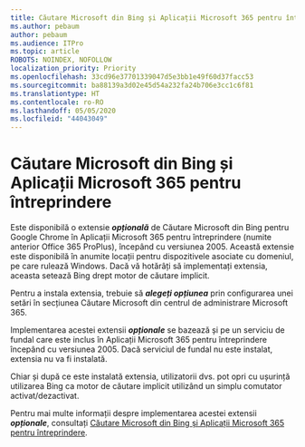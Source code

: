 ```yaml
---
title: Căutare Microsoft din Bing și Aplicații Microsoft 365 pentru întreprindere
ms.author: pebaum
author: pebaum
ms.audience: ITPro
ms.topic: article
ROBOTS: NOINDEX, NOFOLLOW
localization_priority: Priority
ms.openlocfilehash: 33cd96e37701339047d5e3bb1e49f60d37facc53
ms.sourcegitcommit: ba88139a3d02e45d54a232fa24b706e3cc1c6f81
ms.translationtype: HT
ms.contentlocale: ro-RO
ms.lasthandoff: 05/05/2020
ms.locfileid: "44043049"
---
```

# <a name="microsoft-search-in-bing-and-microsoft-365-apps-for-enterprise"></a>Căutare Microsoft din Bing și Aplicații Microsoft 365 pentru întreprindere

Este disponibilă o extensie ***opțională*** de Căutare Microsoft din Bing pentru Google Chrome în Aplicații Microsoft 365 pentru întreprindere (numite anterior Office 365 ProPlus), începând cu versiunea 2005. Această extensie este disponibilă în anumite locații pentru dispozitivele asociate cu domeniul, pe care rulează Windows. Dacă vă hotărâți să implementați extensia, aceasta setează Bing drept motor de căutare implicit.

Pentru a instala extensia, trebuie să ***alegeți opțiunea*** prin configurarea unei setări în secțiunea Căutare Microsoft din centrul de administrare Microsoft 365.

Implementarea acestei extensii ***opționale*** se bazează și pe un serviciu de fundal care este inclus în Aplicații Microsoft 365 pentru întreprindere începând cu versiunea 2005. Dacă serviciul de fundal nu este instalat, extensia nu va fi instalată.

Chiar și după ce este instalată extensia, utilizatorii dvs. pot opri cu ușurință utilizarea Bing ca motor de căutare implicit utilizând un simplu comutator activat/dezactivat.

Pentru mai multe informații despre implementarea acestei extensii ***opționale***, consultați [Căutare Microsoft din Bing și Aplicații Microsoft 365 pentru întreprindere](https://docs.microsoft.com/deployoffice/microsoft-search-bing).